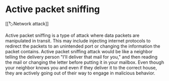 
# Active packet sniffing

[[🏷️Network attack]]

Active packet sniffing is a type of attack where data packets are manipulated in transit. This may include injecting internet protocols to redirect the packets to an unintended port or changing the information the packet contains. Active packet sniffing attack would be like a neighbor telling the delivery person "I'll deliver that mail for you," and then reading the mail or changing the letter before putting it in your mailbox. Even though your neighbor knows you and even if they deliver it to the correct house, they are actively going out of their way to engage in malicious behavior.